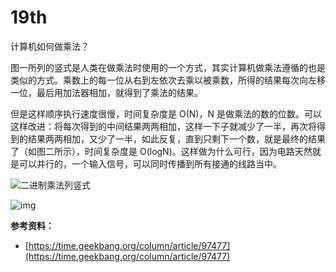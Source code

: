 # 19th

计算机如何做乘法？

图一所列的竖式是人类在做乘法时使用的一个方式，其实计算机做乘法遵循的也是类似的方式。乘数上的每一位从右到左依次去乘以被乘数，所得的结果每次向左移一位，最后用加法器相加，就得到了乘法的结果。

但是这样顺序执行速度很慢，时间复杂度是 O\(N\)，N 是做乘法的数的位数。可以这样改进：将每次得到的中间结果两两相加，这样一下子就减少了一半，再次将得到的结果两两相加，又少了一半，如此反复，直到只剩下一个数，就是最终的结果了（如图二所示），时间复杂度是 O\(logN\)。这样做为什么可行，因为电路天然就是可以并行的，一个输入信号，可以同时传播到所有接通的线路当中。

![&#x4E8C;&#x8FDB;&#x5236;&#x4E58;&#x6CD5;&#x5217;&#x7AD6;&#x5F0F;](https://tva1.sinaimg.cn/large/008eGmZEly1gnbbgurrwrj316o0jmgnx.jpg)

![img](https://tva1.sinaimg.cn/large/008eGmZEly1gnbbh56bzpj31370u0tf9.jpg)

**参考资料：**

* [https://time.geekbang.org/column/article/97477](https://time.geekbang.org/column/article/97477)


